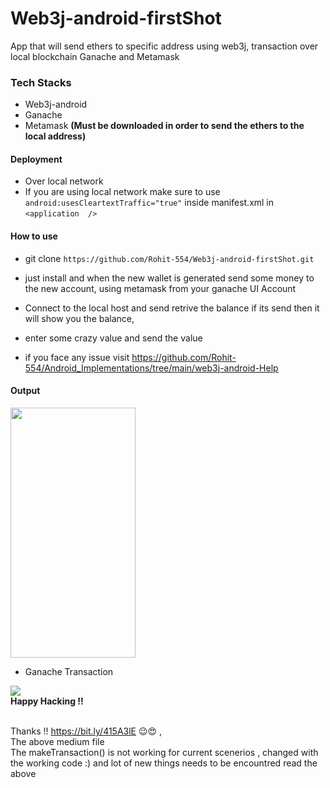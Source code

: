 # Web3j-android-firstShot
App that will send ethers to specific address using web3j, transaction over local blockchain Ganache and Metamask


<h3>Tech Stacks</h3>

- Web3j-android
- Ganache
- Metamask <b>(Must be downloaded in order to send the ethers to the local address)</b>

<h4> Deployment </h4>

- Over local network
- If you are using local network make sure to use ```android:usesCleartextTraffic="true"``` inside manifest.xml in ```<application  />```

<h4> How to use </h4>

- git clone ```https://github.com/Rohit-554/Web3j-android-firstShot.git```
- just install and when the new wallet is generated send some money to the new account, using metamask from your ganache UI Account
- Connect to the local host and send retrive the balance if its send then it will show you the balance, 
- enter some crazy value and send the value 

- if you face any issue visit https://github.com/Rohit-554/Android_Implementations/tree/main/web3j-android-Help 

<h4> Output </h4>
<img src = "https://user-images.githubusercontent.com/48874687/230862188-69861085-e416-4395-82f9-7922a391302c.png" width = "200" height = "400"/>

- Ganache Transaction
<img src = "https://user-images.githubusercontent.com/48874687/230865150-1d9657d4-0bc0-4dc8-95e6-3e056cce9309.png"/>

<br>
<b> Happy Hacking !! </b>
</br>
<br>



Thanks !! https://bit.ly/415A3lE 😉😍 , <br>
The above medium file <br>
The makeTransaction() is not working for current scenerios , changed with the working code :) and lot of new things needs to be encountred read the above 


